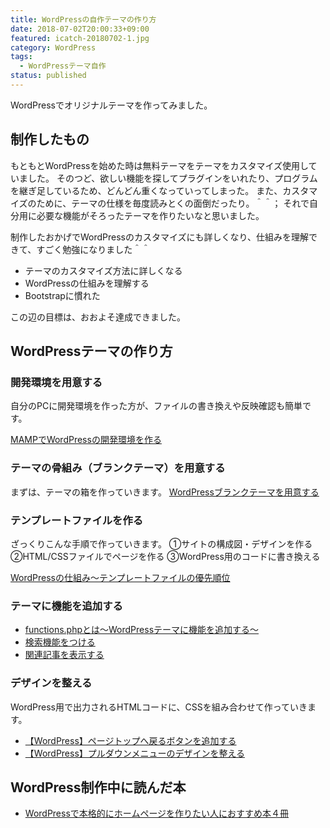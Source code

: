 ```yaml
---
title: WordPressの自作テーマの作り方
date: 2018-07-02T20:00:33+09:00
featured: icatch-20180702-1.jpg
category: WordPress
tags:
  - WordPressテーマ自作
status: published
---
```


WordPressでオリジナルテーマを作ってみました。

## 制作したもの

もともとWordPressを始めた時は無料テーマをテーマをカスタマイズ使用していました。
そのつど、欲しい機能を探してプラグインをいれたり、プログラムを継ぎ足しているため、どんどん重くなっていってしまった。
また、カスタマイズのために、テーマの仕様を毎度読みとくの面倒だったり。＾＾；
それで自分用に必要な機能がそろったテーマを作りたいなと思いました。

制作したおかげでWordPressのカスタマイズにも詳しくなり、仕組みを理解できて、すごく勉強になりました＾＾

* テーマのカスタマイズ方法に詳しくなる
* WordPressの仕組みを理解する
* Bootstrapに慣れた

この辺の目標は、おおよそ達成できました。


## WordPressテーマの作り方

### 開発環境を用意する

自分のPCに開発環境を作った方が、ファイルの書き換えや反映確認も簡単です。

[MAMPでWordPressの開発環境を作る](/mamp-wp-setup/)

### テーマの骨組み（ブランクテーマ）を用意する

まずは、テーマの箱を作っていきます。
[WordPressブランクテーマを用意する](/blank-theme/)

### テンプレートファイルを作る

ざっくりこんな手順で作っていきます。
①サイトの構成図・デザインを作る
②HTML/CSSファイルでページを作る
③WordPress用のコードに書き換える

[WordPressの仕組み〜テンプレートファイルの優先順位](/wordpress-template/)

### テーマに機能を追加する

* [functions.phpとは〜WordPressテーマに機能を追加する〜](/wordpress-theme-functions/)
* [検索機能をつける](/wordpress-searchform/)
* [関連記事を表示する](/wordpress-related-posts/)

### デザインを整える

WordPress用で出力されるHTMLコードに、CSSを組み合わせて作っていきます。

* [【WordPress】ページトップへ戻るボタンを追加する](/gototop/)
* [【WordPress】プルダウンメニューのデザインを整える](/wordpress-pulldown-menu/)

## WordPress制作中に読んだ本
* [WordPressで本格的にホームページを作りたい人におすすめ本４冊](/wordpress-books/)